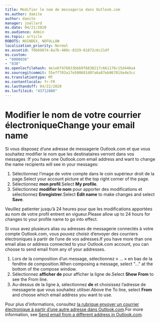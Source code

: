 ```yaml
---
title: Modifier le nom de messagerie dans Outlook.com
ms.author: daeite
author: daeite
manager: joallard
ms.date: 04/21/2020
ms.audience: Admin
ms.topic: article
ROBOTS: NOINDEX, NOFOLLOW
localization_priority: Normal
ms.assetid: f0b69874-8a7b-480c-8329-01872c6c21df
ms.custom:
- "8000036"
- "838"
ms.openlocfilehash: 4e1e6f476833bbb9f6830217c661176c15d440a4
ms.sourcegitcommit: 55eff703a17e500681d8fa6a87eb067019ade3cc
ms.translationtype: MT
ms.contentlocale: fr-FR
ms.lasthandoff: 04/22/2020
ms.locfileid: "43712888"
---
```

# <a name="change-your-email-name"></a><span data-ttu-id="9a232-102">Modifier le nom de votre courrier électronique</span><span class="sxs-lookup"><span data-stu-id="9a232-102">Change your email name</span></span>

<span data-ttu-id="9a232-103">Si vous disposez d’une adresse de messagerie Outlook.com et que vous souhaitez modifier le nom que les destinataires verront dans vos messages :</span><span class="sxs-lookup"><span data-stu-id="9a232-103">If you have one Outlook.com email address and want to change the name recipients will see in your messages:</span></span>
  
1. <span data-ttu-id="9a232-104">Sélectionnez l’image de votre compte dans le coin supérieur droit de la page.</span><span class="sxs-lookup"><span data-stu-id="9a232-104">Select your account picture at the top right corner of the page.</span></span>
2. <span data-ttu-id="9a232-105">Sélectionnez **mon profil**.</span><span class="sxs-lookup"><span data-stu-id="9a232-105">Select **My profile**.</span></span>
3. <span data-ttu-id="9a232-106">Sélectionnez **modifier le nom** pour apporter des modifications et sélectionnez **Enregistrer**.</span><span class="sxs-lookup"><span data-stu-id="9a232-106">Select **Edit name** to make changes and select **Save**.</span></span>

<span data-ttu-id="9a232-107">Veuillez patienter jusqu’à 24 heures pour que les modifications apportées au nom de votre profil entrent en vigueur.</span><span class="sxs-lookup"><span data-stu-id="9a232-107">Please allow up to 24 hours for changes to your profile name to go into effect.</span></span>
  
<span data-ttu-id="9a232-108">Si vous avez plusieurs alias ou adresses de messagerie connectés à votre compte Outlook.com, vous pouvez choisir d’envoyer des courriers électroniques à partir de l’une de vos adresses.</span><span class="sxs-lookup"><span data-stu-id="9a232-108">If you have more than one email alias or address connected to your Outlook.com account, you can choose to send email from any of your addresses.</span></span>
  
1. <span data-ttu-id="9a232-109">Lors de la composition d’un message, sélectionnez « ... » en bas de la fenêtre de composition.</span><span class="sxs-lookup"><span data-stu-id="9a232-109">When composing a message, select "..." at the bottom of the compose window.</span></span>
1. <span data-ttu-id="9a232-110">Sélectionnez **afficher de** pour afficher la ligne de.</span><span class="sxs-lookup"><span data-stu-id="9a232-110">Select **Show From** to see the From line.</span></span>
1. <span data-ttu-id="9a232-111">Au-dessus de la ligne à, sélectionnez **de** et choisissez l’adresse de messagerie que vous souhaitez utiliser.</span><span class="sxs-lookup"><span data-stu-id="9a232-111">Above the To line, select **From** and choose which email address you want to use.</span></span>

<span data-ttu-id="9a232-112">Pour plus d’informations, consultez [la rubrique envoyer un courrier électronique à partir d’une autre adresse dans Outlook.com](https://support.office.com/article/ccba89cb-141c-4a36-8c56-6d16a8556d2e?wt.mc_id=Office_Outlook_com_Alchemy).</span><span class="sxs-lookup"><span data-stu-id="9a232-112">For more information, see [Send email from a different address in Outlook.com](https://support.office.com/article/ccba89cb-141c-4a36-8c56-6d16a8556d2e?wt.mc_id=Office_Outlook_com_Alchemy).</span></span>